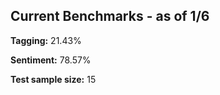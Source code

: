 ## Current Benchmarks - as of 1/6

**Tagging:** 21.43%

**Sentiment:** 78.57%

**Test sample size:** 15

